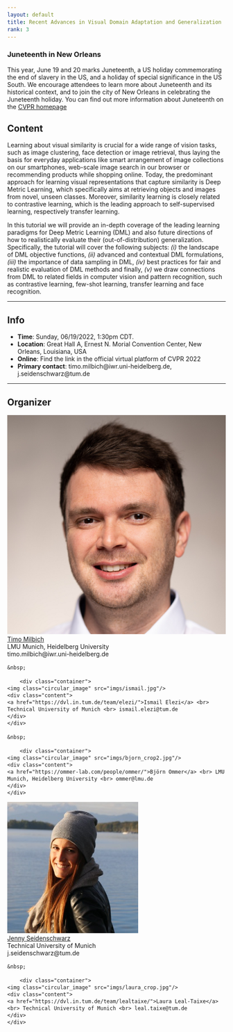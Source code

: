```yaml
---
layout: default
title: Recent Advances in Visual Domain Adaptation and Generalization
rank: 3
---
```


### Juneteenth in New Orleans

This year, June 19 and 20 marks Juneteenth, a US holiday commemorating the end of slavery in the US, and a holiday of special significance in the US South. We encourage attendees to learn more about Juneteenth and its historical context, and to join the city of New Orleans in celebrating the Juneteenth holiday. You can find out more information about Juneteenth on the [CVPR homepage](https://cvpr2022.thecvf.com/recognizing-juneteenth)

## Content

Learning about visual similarity is crucial for a wide range of vision tasks, such as image clustering, face detection or image retrieval, thus laying the basis for everyday applications
like smart arrangement of image collections on our smartphones, web-scale image search in our browser or recommending products while shopping online. Today, the predominant approach for
learning visual representations that capture similarity is Deep Metric Learning, which specifically aims at retrieving objects and images from novel, unseen classes. Moreover, similarity
learning is closely related to contrastive learning, which is the leading approach to self-supervised learning, respectively transfer learning.

In this tutorial we will provide an in-depth coverage of the leading learning paradigms for Deep Metric Learning (DML) and also future directions of how to realistically evaluate their
(out-of-distribution) generalization. Specifically, the tutorial will cover the following subjects: <i>(i)</i> the landscape of DML objective functions, <i>(ii)</i> advanced and contextual
DML formulations, <i>(iii)</i> the importance of data sampling in DML, <i>(iv)</i> best practices for fair and realistic evaluation of DML methods and finally, <i>(v)</i> we draw connections
from DML to related fields in computer vision and pattern recognition, such as contrastive learning, few-shot learning, transfer learning and face recognition.

---
## Info

<ul>
<li><b>Time</b>: Sunday, 06/19/2022, 1:30pm CDT.</li>
<li><b>Location</b>: Great Hall A, Ernest N. Morial Convention Center, New Orleans, Louisiana, USA</li>
<li><b>Online</b>: Find the link in the official virtual platform of CVPR 2022</li>
<li><b>Primary contact</b>: timo.milbich@iwr.uni-heidelberg.de, j.seidenschwarz@tum.de </li>
</ul>

--- 
## Organizer

<div class="row">
  <div class="column">
    	<div class="container">
	<img class="circular_image" src="imgs/timo_crop.jpg"/>
	<div class="content">
	<a href="https://timomilbich.github.io/">Timo Milbich</a> <br> LMU Munich, Heidelberg University <br> timo.milbich@iwr.uni-heidelberg.de
	</div>
	</div>

	&nbsp;

       	<div class="container">
	<img class="circular_image" src="imgs/ismail.jpg"/>
	<div class="content">
	<a href="https://dvl.in.tum.de/team/elezi/">Ismail Elezi</a> <br> Technical University of Munich <br> ismail.elezi@tum.de
	</div>
	</div>

	&nbsp;

       	<div class="container">
	<img class="circular_image" src="imgs/bjorn_crop2.jpg"/>
	<div class="content">
	<a href="https://ommer-lab.com/people/ommer/">Björn Ommer</a> <br> LMU Munich, Heidelberg University <br> ommer@lmu.de
	</div>
	</div>
  </div>

  <div class="column">
       	<div class="container">
	<img class="circular_image" src="imgs/jenny.jpg"/>
	<div class="content">
	<a href="https://dvl.in.tum.de/team/seidenschwarz/">Jenny Seidenschwarz</a> <br> Technical University of Munich <br> j.seidenschwarz@tum.de
	</div>
	</div>

	&nbsp;

       	<div class="container">
	<img class="circular_image" src="imgs/laura_crop.jpg"/>
	<div class="content">
	<a href="https://dvl.in.tum.de/team/lealtaixe/">Laura Leal-Taixe</a> <br> Technical University of Munich <br> leal.taixe@tum.de
	</div>
	</div>
  </div>
</div>


